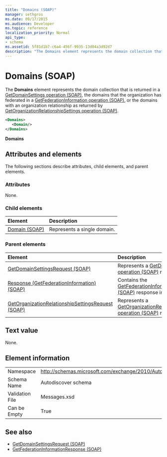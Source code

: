 ```yaml
---
title: "Domains (SOAP)"
manager: sethgros
ms.date: 09/17/2015
ms.audience: Developer
ms.topic: reference
localization_priority: Normal
api_type:
- schema
ms.assetid: 5f81d1b7-c6a4-456f-9935-13d04a3d92d7
description: "The Domains element represents the domain collection that is returned in a GetDomainSettings operation (SOAP), the domains that the organization has federated in a GetFederationInformation operation (SOAP), or the domains with an organization relationship as returned by GetOrganizationRelationshipSettings operation (SOAP)."
---
```


# Domains (SOAP)

The **Domains** element represents the domain collection that is returned in a [GetDomainSettings operation (SOAP)](getdomainsettings-operation-soap.md), the domains that the organization has federated in a [GetFederationInformation operation (SOAP)](getfederationinformation-operation-soap.md), or the domains with an organization relationship as returned by [GetOrganizationRelationshipSettings operation (SOAP)](getorganizationrelationshipsettings-operation-soap.md).
  
```XML
<Domains>
   <Domain/>
</Domains>
```

 **Domains**
## Attributes and elements

The following sections describe attributes, child elements, and parent elements.
  
### Attributes

None.
  
### Child elements

|**Element**|**Description**|
|:-----|:-----|
|[Domain (SOAP)](domain-soap.md) <br/> |Represents a single domain.  <br/> |
   
### Parent elements

|**Element**|**Description**|
|:-----|:-----|
|[GetDomainSettingsRequest (SOAP)](getdomainsettingsrequest-soap.md) <br/> |Represents a [GetDomainSettings operation (SOAP)](getdomainsettings-operation-soap.md) request.  <br/> |
|[Response (GetFederationInformation) (SOAP)](response-getfederationinformationsoap.md) <br/> |Contains the [GetFederationInformation operation (SOAP)](getfederationinformation-operation-soap.md) response information.  <br/> |
|[GetOrganizationRelationshipSettingsRequest (SOAP)](getorganizationrelationshipsettingsrequest-soap.md) <br/> |Represents a [GetOrganizationRelationshipSettings operation (SOAP)](getorganizationrelationshipsettings-operation-soap.md) request.  <br/> |
   
## Text value

None.
  
## Element information

|||
|:-----|:-----|
|Namespace  <br/> |http://schemas.microsoft.com/exchange/2010/Autodiscover  <br/> |
|Schema Name  <br/> |Autodiscover schema  <br/> |
|Validation File  <br/> |Messages.xsd  <br/> |
|Can be Empty  <br/> |True  <br/> |
   
## See also

- [GetDomainSettingsRequest (SOAP)](getdomainsettingsrequest-soap.md)  
- [GetFederationInformationResponse (SOAP)](getfederationinformationresponse-soap.md)

